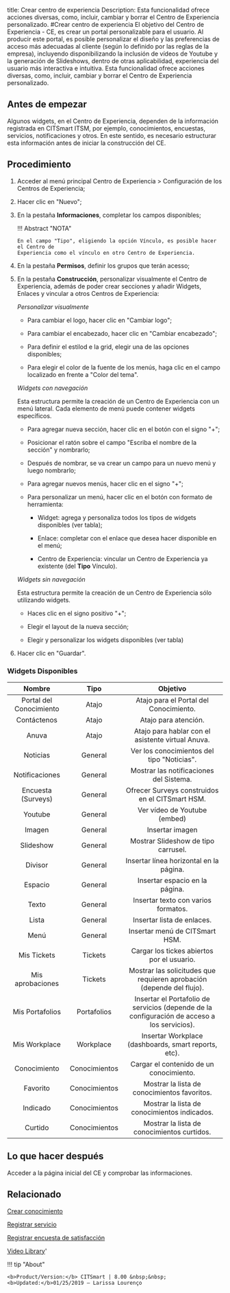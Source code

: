 title:  Crear centro de experiencia 
Description: Esta funcionalidad ofrece acciones diversas, como, incluir, cambiar y borrar el Centro de Experiencia personalizado.
#Crear centro de experiencia
El objetivo del Centro de Experiencia - CE, es crear un portal personalizable para el usuario. Al producir este portal, es posible personalizar el diseño y las preferencias de acceso más adecuadas al cliente (según lo definido por las reglas de la empresa), incluyendo disponibilizando la inclusión de vídeos de Youtube y la generación de Slideshows, dentro de otras aplicabilidad, experiencia del usuario más interactiva e intuitiva.
Esta funcionalidad ofrece acciones diversas, como, incluir, cambiar y borrar el Centro de Experiencia personalizado.

Antes de empezar
----------------

Algunos widgets, en el Centro de Experiencia, dependen de la información
registrada en CITSmart ITSM, por ejemplo, conocimientos, encuestas, servicios,
notificaciones y otros. En este sentido, es necesario estructurar esta
información antes de iniciar la construcción del CE.

Procedimiento
-------------

1.  Acceder al menú principal Centro de Experiencia \> Configuración de los
    Centros de Experiencia;

2.  Hacer clic en "Nuevo";

3.  En la pestaña **Informaciones**, completar los campos disponibles;

    !!! Abstract "NOTA"
    
        En el campo "Tipo", eligiendo la opción Vínculo, es posible hacer el Centro de 
        Experiencia como el vínculo en otro Centro de Experiencia.
        
4.  En la pestaña **Permisos**, definir los grupos que terán acesso;

5.  En la pestaña **Construcción**, personalizar visualmente el Centro de Experiencia, además de poder crear secciones y añadir Widgets, Enlaces y vincular a otros Centros de Experiencia:
    
    *Personalizar visualmente*
    
    -   Para cambiar el logo, hacer clic en "Cambiar logo";
    
    -   Para cambiar el encabezado, hacer clic en "Cambiar encabezado";
    
    -   Para definir el estilod e la grid, elegir una de las opciones disponibles;
    
    -   Para elegir el color de la fuente de los menús, haga clic en el campo localizado en frente a "Color del tema".
        
    *Widgets con navegación*
    
    Esta estructura permite la creación de un Centro de Experiencia con un menú lateral. Cada elemento de menú puede contener widgets específicos.
    
    -   Para agregar nueva sección, hacer clic en el botón con el signo "+";
    
    -   Posicionar el ratón sobre el campo "Escriba el nombre de la sección" y nombrarlo;
    
    -   Después de nombrar, se va crear un campo para un nuevo menú y luego nombrarlo;
    
    -   Para agregar nuevos menús, hacer clic en el signo "+";
    
    -   Para personalizar un menú, hacer clic en el botón con formato de herramienta:
    
        -   Widget: agrega y personaliza todos los tipos de widgets disponibles (ver tabla);
        
        -   Enlace: completar con el enlace que desea hacer disponible en el menú;
        
        -   Centro de Experiencia: vincular un Centro de Experiencia ya existente (del **Tipo** Vínculo).
            
    *Widgets sin navegación*
    
    Esta estructura permite la creación de un Centro de Experiencia sólo utilizando widgets.
    
    -  Haces clic en el signo positivo "+";
    
    -  Elegir el layout de la nueva sección;
    
    -  Elegir y personalizar los widgets disponibles (ver tabla)
    
6.  Hacer clic en "Guardar".    




### Widgets Disponibles


|        **Nombre**       |    **Tipo**   |                                         **Objetivo**                                       |
|:-----------------------:|:-------------:|:------------------------------------------------------------------------------------------:|
| Portal del Conocimiento |     Atajo     |                            Atajo para el Portal del Conocimiento.                           
|       Contáctenos       |     Atajo     |                                     Atajo para atención.                                     
|          Anuva          |     Atajo     |                       Atajo para hablar con el asistente virtual Anuva.                     
|         Noticias        |    General    |                          Ver los conocimientos del tipo "Noticias".                         
|      Notificaciones     |    General    |                            Mostrar las notificaciones del Sistema.                           
|    Encuesta (Surveys)   |    General    |                        Ofrecer Surveys construidos en el CITSmart HSM.                       
|         Youtube         |    General    |                                 Ver vídeo de Youtube (embed)                                 
|          Imagen         |    General    |                                        Insertar imagen                                       
|        Slideshow        |    General    |                              Mostrar Slideshow de tipo carrusel.                             
|         Divisor         |    General    |                            Insertar línea horizontal en la página.                           
|         Espacio         |    General    |                                Insertar espacio en la página.                               
|          Texto          |    General    |                              Insertar texto con varios formatos.                             
|          Lista          |    General    |                                  Insertar lista de enlaces.                                 
|           Menú          |    General    |                                Insertar menú de CITSmart HSM.                               
|       Mis Tickets       |    Tickets    |                          Cargar los tickes abiertos por el usuario.                         
|     Mis aprobaciones    |    Tickets    |             Mostrar las solicitudes que requieren aprobación (depende del flujo).           
|     Mis Portafolios     |  Portafolios  | Insertar el Portafolio de servicios (depende de la configuración de acceso a los servicios). 
|      Mis Workplace      |   Workplace   |                     Insertar Workplace (dashboards, smart reports, etc).                     
|       Conocimiento      | Conocimientos |                            Cargar el contenido de un conocimiento.                           
|         Favorito        | Conocimientos |                         Mostrar la lista de conocimientos favoritos.                         
|         Indicado        | Conocimientos |                         Mostrar la lista de conocimientos indicados.                         
|         Curtido         | Conocimientos |                          Mostrar la lista de conocimientos curtidos.                         


Lo que hacer después
--------------------

Acceder a la página inicial del CE y comprobar las informaciones.

Relacionado
---------------

[Crear conocimiento](/es-es/citsmart-platform-8/processes/knowledge/use/create-knowledge.html)

[Registrar servicio](/es-es/citsmart-platform-8/processes/portfolio-and-catalog/use/register-a-service.html)

[Registrar encuesta de satisfacción](/es-es/citsmart-platform-8/processes/portfolio-and-catalog/configuration/register-satisfaction-survey.html)

<i class='fa fa-youtube-play  fa-2x' style='color:#97ce17;vertical-align: middle;'> </i> [Video Library](https://www.youtube.com/playlist?list=PLB5qK2uzf2RPgNa5jacymoUrgZpi7MgdD)'

!!! tip "About"

    <b>Product/Version:</b> CITSmart | 8.00 &nbsp;&nbsp;
    <b>Updated:</b>01/25/2019 – Larissa Lourenço

